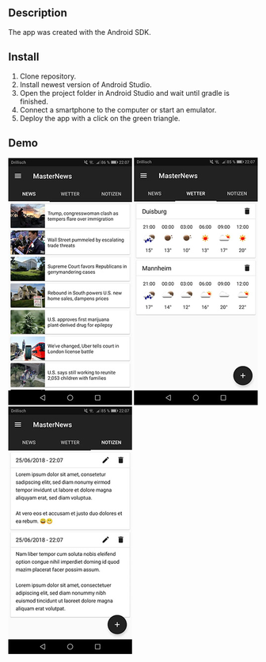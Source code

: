 ## Description
The app was created with the Android SDK.

## Install

1) Clone repository.
2) Install newest version of Android Studio.
3) Open the project folder in Android Studio and wait until gradle is finished.
4) Connect a smartphone to the computer or start an emulator.
5) Deploy the app with a click on the green triangle.

## Demo

![Screen1](https://raw.githubusercontent.com/Maxeh/markdown/master/MasterNews/AndroidSDK/demo1.jpg)
![Screen1](https://raw.githubusercontent.com/Maxeh/markdown/master/MasterNews/AndroidSDK/demo2.jpg)
![Screen1](https://raw.githubusercontent.com/Maxeh/markdown/master/MasterNews/AndroidSDK/demo3.jpg)